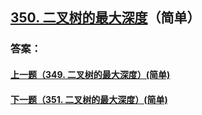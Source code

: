 ## [350. 二叉树的最大深度](https://leetcode-cn.com/problems/merge-two-sorted-lists/)（简单）





### 答案：



#### [上一题（349. 二叉树的最大深度）(简单)](https://github.com/sdwwld/leetCode/blob/master/src/main/java/com/wld/java/leetcode/leetCode0349.md)

#### [下一题（351. 二叉树的最大深度）(简单)](https://github.com/sdwwld/leetCode/blob/master/src/main/java/com/wld/java/leetcode/leetCode0351.md)